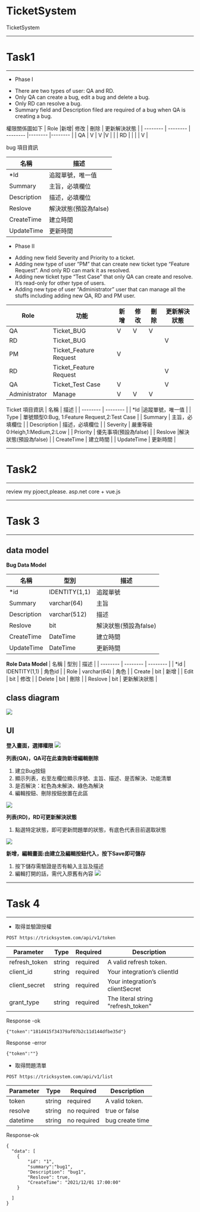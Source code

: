 # TicketSystem
TicketSystem

---

# Task1

---
* Phase I

- There are two types of user: QA and RD.
- Only QA can create a bug, edit a bug and delete a bug.
- Only RD can resolve a bug.
- Summary field and Description filed are required of a bug when QA is creating a bug.

權限關係圖如下
| Role |新增| 修改 | 刪除 | 更新解決狀態 |
| -------- | -------- | -------- |-------- |-------- |
| QA     | V     | V     |V     |     |
| RD     |      |      |     |  V   |

bug 項目資訊

| 名稱 | 描述 |
| -------- |  -------- |
| *Id     |追蹤單號，唯一值     |
| Summary     | 主旨，必填欄位     |
| Description    | 描述，必填欄位     |
| Reslove     |解決狀態(預設為false)     |
| CreateTime     | 建立時間     |
| UpdateTime     | 更新時間     |


* Phase II
- Adding new field Severity and Priority to a ticket.
- Adding new type of user “PM” that can create new ticket type “Feature Request”. And only RD can mark it as resolved.
- Adding new ticket type “Test Case” that only QA can create and resolve. It’s read-only for other type of users.
- Adding new type of user “Administrator” user that can manage all the stuffs including adding new QA, RD and PM user.

| Role | 功能 |新增| 修改 | 刪除 | 更新解決狀態 |
| -------- | -------- | -------- | -------- |-------- |-------- |
| QA     |  Ticket_BUG   | V     | V     |V     |     |
| RD     |  Ticket_BUG    |      |      |     |  V   |
| PM     |  Ticket_Feature Request    |   V   |      |     |     |
| RD     |  Ticket_Feature Request    |      |      |     |  V   |
| QA     |  Ticket_Test Case     |   V   |      |     |  V   |
| Administrator | Manage    |   V   |   V   | V    |     |

Ticket 項目資訊
| 名稱 | 描述 |
| -------- |  -------- |
| *Id     |追蹤單號，唯一值     |
| Type     |  單號類型0:Bug, 1:Feature Request,2:Test Case    |
| Summary     | 主旨，必填欄位     |
| Description    | 描述，必填欄位     |
| Severity     | 嚴重等級 0:Heigh,1:Medium,2:Low   |
| Priority    | 優先事項(預設為false)     |
| Reslove     |解決狀態(預設為false)     |
| CreateTime     | 建立時間     |
| UpdateTime     | 更新時間     |


---

# Task2

---

review my pjoect,please.
asp.net core + vue.js


---

# Task 3

---

## data model
**Bug Data Model**

| 名稱 | 型別 | 描述 |
| -------- | -------- | -------- |
| *id     | IDENTITY(1,1)     | 追蹤單號     |
| Summary     | varchar(64)     | 主旨     |
| Description    | varchar(512)     | 描述     |
| Reslove     | bit     | 解決狀態(預設為false)     |
| CreateTime     | DateTime     | 建立時間     |
| UpdateTime     | DateTime     | 更新時間     |

**Role Data Model**
| 名稱 | 型別 | 描述 |
| -------- | -------- | -------- |
| *id     | IDENTITY(1,1)     | 角色id     |
| Role     | varchar(64)     | 角色     |
| Create     | bit     | 新增     |
| Edit     | bit     | 修改     |
| Delete     | bit     | 刪除     |
| Reslove     | bit     | 更新解決狀態     |


## class diagram
![](https://i.imgur.com/IOGJssx.png)



## UI

<b>登入畫面，選擇權限</b>
![](https://i.imgur.com/CaxANfq.png)

<b>列表(QA)，QA可在此查詢新增編輯刪除</b>
1. 建立Bug按鈕
2. 顯示列表，右至左欄位顯示序號、主旨、描述、是否解決、功能清單
3. 是否解決：紅色為未解決、綠色為解決
4. 編輯按鈕、刪除按鈕放置在此區

![](https://i.imgur.com/tIukCCR.png)

<b>列表(RD)，RD可更新解決狀態</b>
1. 點選特定狀態，即可更新問題單的狀態，有底色代表目前選取狀態

![](https://i.imgur.com/AT6mxH3.png)

<b>新增，編輯畫面:由建立及編輯按鈕代入，按下Save即可儲存</b>
1. 按下儲存需驗證是否有輸入主旨及描述
2. 編輯打開的話，需代入原舊有內容
![](https://i.imgur.com/FXooWBO.png)



---

# Task 4

---

* 取得並驗證授權
```
POST https://tricksystem.com/api/v1/token
```

| Parameter | Type  | Required | Description |
| -------- | -------- | -------- | -------- |
| refresh_token     | string     | required    | A valid refresh token. |
| client_id     | string     | required    | Your integration’s clientId |
| client_secret     | string     | required    | Your integration’s clientSecret |
| grant_type     | string     | required    | The literal string "refresh_token" |

Response -ok
```
{"token":"181d415f34379af07b2c11d144dfbe35d"}
```
Response -error
```
{"token":""}
```


* 取得問題清單
```
POST https://tricksystem.com/api/v1/list
```

| Parameter | Type  | Required | Description |
| -------- | -------- | -------- | -------- |
| token     | string     | required    | A valid token. |
| resolve     | string     | no required    | true or false |
| datetime     | string     | no required     | bug create time |


Response-ok
```
{
  "data": [
    {
        "id": "1",
        "summary":"bug1",
        "Description": "bug1",
        "Reslove": true,
        "CreateTime": "2021/12/01 17:00:00"
    }

  ]
}
```
